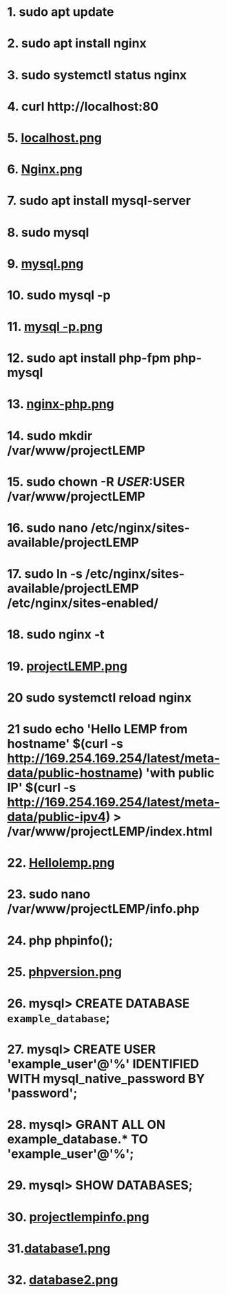 # 1. sudo apt update

# 2. sudo apt install nginx

# 3. sudo systemctl status nginx

# 4. curl http://localhost:80

# 5. [localhost.png](https://github.com/Lummysloane/Project-2/blob/main/localhost.png)

# 6. [Nginx.png](https://github.com/Lummysloane/Project-2/blob/main/Nginx.png)

# 7. sudo apt install mysql-server

# 8. sudo mysql

# 9. [mysql.png](https://github.com/Lummysloane/Project-2/blob/main/mysql.png)

# 10. sudo mysql -p

# 11. [mysql -p.png](https://github.com/Lummysloane/Project-2/blob/main/mysql%20-p.png)

# 12. sudo apt install php-fpm php-mysql

# 13. [nginx-php.png](https://github.com/Lummysloane/Project-2/blob/main/nginx-php.png)

# 14. sudo mkdir /var/www/projectLEMP

# 15. sudo chown -R $USER:$USER /var/www/projectLEMP

# 16. sudo nano /etc/nginx/sites-available/projectLEMP

# 17. sudo ln -s /etc/nginx/sites-available/projectLEMP /etc/nginx/sites-enabled/

# 18. sudo nginx -t

# 19. [projectLEMP.png](https://github.com/Lummysloane/Project-2/blob/main/projectLEMP.png)

# 20 sudo systemctl reload nginx

# 21 sudo echo 'Hello LEMP from hostname' $(curl -s http://169.254.169.254/latest/meta-data/public-hostname) 'with public IP' $(curl -s http://169.254.169.254/latest/meta-data/public-ipv4) > /var/www/projectLEMP/index.html

# 22. [Hellolemp.png](https://github.com/Lummysloane/Project-2/blob/main/HelloLEMP.png)

# 23. sudo nano /var/www/projectLEMP/info.php

# 24. php phpinfo();

# 25. [phpversion.png](https://github.com/Lummysloane/Project-2/blob/main/phpversion.png)

# 26. mysql> CREATE DATABASE `example_database`;

# 27. mysql>  CREATE USER 'example_user'@'%' IDENTIFIED WITH mysql_native_password BY 'password';

# 28. mysql> GRANT ALL ON example_database.* TO 'example_user'@'%';

# 29. mysql> SHOW DATABASES;

# 30. [projectlempinfo.png](https://github.com/Lummysloane/Project-2/blob/main/projectlempinfo.png)

# 31.[database1.png](https://github.com/Lummysloane/Project-2/blob/main/database1.png)

# 32. [database2.png](https://github.com/Lummysloane/Project-2/blob/main/database2.png)
